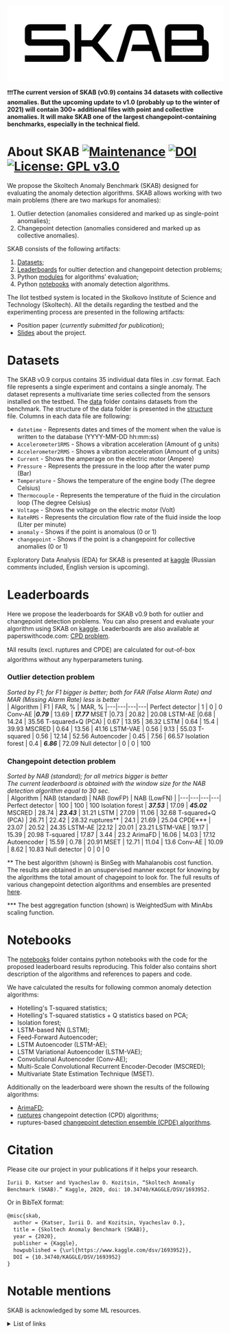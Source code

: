 ![skab](docs/pictures/skab.png)

❗️❗️❗️**The current version of SKAB (v0.9) contains 34 datasets with collective anomalies. But the upcoming update to v1.0 (probably up to the winter of 2021) will contain 300+ additional files with point and collective anomalies. It will make SKAB one of the largest changepoint-containing benchmarks, especially in the technical field.**

# About SKAB [![Maintenance](https://img.shields.io/badge/Maintained%3F-yes-green.svg)](https://github.com/waico/SKAB/graphs/commit-activity) [![DOI](https://img.shields.io/badge/DOI-10.34740/kaggle/dsv/1693952-blue.svg)](https://doi.org/10.34740/KAGGLE/DSV/1693952) [![License: GPL v3.0](https://img.shields.io/badge/License-GPL%20v3.0-green.svg)](https://www.gnu.org/licenses/gpl-3.0.html)
We propose the Skoltech Anomaly Benchmark (SKAB) designed for evaluating the anomaly detection algorithms. SKAB allows working with two main problems (there are two markups for anomalies):
1. Outlier detection (anomalies considered and marked up as single-point anomalies);
2. Changepoint detection (anomalies considered and marked up as collective anomalies).

SKAB consists of the following artifacts:
1. [Datasets](#datasets);
2. [Leaderboards](#leaderboards) for oultier detection and changepoint detection problems;
3. Python [modules](https://github.com/waico/SKAB/blob/master/utils/evaluating.py) for algorithms’ evaluation;
4. Python [notebooks](#notebooks) with anomaly detection algorithms.

The IIot testbed system is located in the Skolkovo Institute of Science and Technology (Skoltech).
All the details regarding the testbed and the experimenting process are presented in the following artifacts:
- Position paper (*currently submitted for publication*);
- [Slides](https://drive.google.com/open?id=1dHUevwPp6ftQCEKnRgB4KMp9oLBMSiDM) about the project.

<a name="datasets"></a>
# Datasets
The SKAB v0.9 corpus contains 35 individual data files in .csv format. Each file represents a single experiment and contains a single anomaly. The dataset represents a multivariate time series collected from the sensors installed on the testbed. The [data](data/) folder contains datasets from the benchmark. The structure of the data folder is presented in the [structure](./data/README.md) file. Columns in each data file are following:
- `datetime` - Represents dates and times of the moment when the value is written to the database (YYYY-MM-DD hh:mm:ss)
- `Accelerometer1RMS` - Shows a vibration acceleration (Amount of g units)
- `Accelerometer2RMS` - Shows a vibration acceleration (Amount of g units)
- `Current` - Shows the amperage on the electric motor (Ampere)
- `Pressure` - Represents the pressure in the loop after the water pump (Bar)
- `Temperature` - Shows the temperature of the engine body (The degree Celsius)
- `Thermocouple` - Represents the temperature of the fluid in the circulation loop (The degree Celsius)
- `Voltage` - Shows the voltage on the electric motor (Volt)
- `RateRMS` - Represents the circulation flow rate of the fluid inside the loop (Liter per minute)
- `anomaly` - Shows if the point is anomalous (0 or 1)
- `changepoint` - Shows if the point is a changepoint for collective anomalies (0 or 1)

Exploratory Data Analysis (EDA) for SKAB is presented at [kaggle](https://www.kaggle.com/newintown/eda-example) (Russian comments included, English version is upcoming).

<a name="leaderboards"></a>
# Leaderboards
Here we propose the leaderboards for SKAB v0.9 both for outlier and changepoint detection problems. You can also present and evaluate your algorithm using SKAB on [kaggle](https://www.kaggle.com/yuriykatser/skoltech-anomaly-benchmark-skab). Leaderboards are also available at paperswithcode.com: [CPD problem](https://paperswithcode.com/sota/change-point-detection-on-skab).

❗️All results (excl. ruptures and CPDE) are calculated for out-of-box algorithms without any hyperparameters tuning.

### Outlier detection problem
*Sorted by F1; for F1 bigger is better; both for FAR (False Alarm Rate) and MAR (Missing Alarm Rate) less is better*  
| Algorithm | F1 | FAR, % | MAR, %
|---|---|---|---|
Perfect detector | 1 | 0 | 0
Conv-AE |***0.79*** | 13.69 | ***17.77***
MSET |0.73 | 20.82 | 20.08
LSTM-AE |0.68 | 14.24 | 35.56
T-squared+Q (PCA) | 0.67 | 13.95 | 36.32
LSTM | 0.64 | 15.4 | 39.93
MSCRED | 0.64 | 13.56 | 41.16
LSTM-VAE | 0.56 | 9.13 | 55.03
T-squared | 0.56 | 12.14 | 52.56
Autoencoder | 0.45 | 7.56 | 66.57
Isolation forest | 0.4 | ***6.86*** | 72.09
Null detector | 0  | 0 | 100

### Changepoint detection problem 
*Sorted by NAB (standard); for all metrics bigger is better*  
*The current leaderboard is obtained with the window size for the NAB detection algorithm equal to 30 sec.*  
| Algorithm | NAB (standard) | NAB (lowFP) | NAB (LowFN) |
|---|---|---|---|
Perfect detector | 100 | 100 | 100 
Isolation forest | ***37.53*** | 17.09 | ***45.02***
MSCRED | 28.74 | ***23.43*** | 31.21
LSTM | 27.09 | 11.06 | 32.68
T-squared+Q (PCA) | 26.71 | 22.42 | 28.32
ruptures** | 24.1 | 21.69 | 25.04
CPDE*** | 23.07 | 20.52 | 24.35
LSTM-AE |22.12 | 20.01 | 23.21
LSTM-VAE | 19.17 | 15.39 | 20.98
T-squared | 17.87 | 3.44 | 23.2
ArimaFD | 16.06 | 14.03 | 17.12
Autoencoder | 15.59 | 0.78 | 20.91
MSET | 12.71 | 11.04 | 13.6
Conv-AE | 10.09 | 8.62 | 10.83
Null detector | 0 | 0 | 0

** The best algorithm (shown) is BinSeg with Mahalanobis cost function. The results are obtained in an unsupervised manner except for knowing by the algorithms the total amount of chagepoint to look for. The full results of various changepoint detection algorithms and ensembles are presented [here](https://github.com/YKatser/CPDE).

*** The best aggregation function (shown) is WeightedSum with MinAbs scaling function.

<a name="notebooks"></a>
# Notebooks
The [notebooks](notebooks/) folder contains python notebooks with the code for the proposed leaderboard results reproducing. This folder also contains short description of the algorithms and references to papers and code.

We have calculated the results for following common anomaly detection algorithms:
- Hotelling's T-squared statistics;
- Hotelling's T-squared statistics + Q statistics based on PCA;
- Isolation forest;
- LSTM-based NN (LSTM);
- Feed-Forward Autoencoder;
- LSTM Autoencoder (LSTM-AE);
- LSTM Variational Autoencoder (LSTM-VAE);
- Convolutional Autoencoder (Conv-AE);
- Multi-Scale Convolutional Recurrent Encoder-Decoder (MSCRED);
- Multivariate State Estimation Technique (MSET).

Additionally on the leaderboard were shown the results of the following algorithms:
- [ArimaFD](https://github.com/waico/arimafd);
- [ruptures](https://github.com/deepcharles/ruptures) changepoint detection (CPD) algorithms;
- ruptures-based [changepoint detection ensemble (CPDE) algorithms](https://github.com/YKatser/CPDE).

# Citation
Please cite our project in your publications if it helps your research.
```
Iurii D. Katser and Vyacheslav O. Kozitsin, “Skoltech Anomaly Benchmark (SKAB).” Kaggle, 2020, doi: 10.34740/KAGGLE/DSV/1693952.
```
Or in BibTeX format:
```
@misc{skab,
  author = {Katser, Iurii D. and Kozitsin, Vyacheslav O.},
  title = {Skoltech Anomaly Benchmark (SKAB)},
  year = {2020},
  publisher = {Kaggle},
  howpublished = {\url{https://www.kaggle.com/dsv/1693952}},
  DOI = {10.34740/KAGGLE/DSV/1693952}
}
```

# Notable mentions
SKAB is acknowledged by some ML resources.
<details>
  <summary>List of links</summary>
  
  - [Anomaly Detection Learning Resources](https://github.com/yzhao062/anomaly-detection-resources#34-datasets)
  - [awesome-TS-anomaly-detection](https://github.com/rob-med/awesome-TS-anomaly-detection#benchmark-datasets)
  - [List of datasets for machine-learning research](https://en.wikipedia.org/wiki/List_of_datasets_for_machine-learning_research#Anomaly_data)
  - [paperswithcode.com](https://paperswithcode.com/dataset/skab)
  - [Google datasets](https://datasetsearch.research.google.com/search?query=skoltech%20anomaly%20benchmark&docid=IIIE4VWbqUKszygyAAAAAA%3D%3D)

</details>
